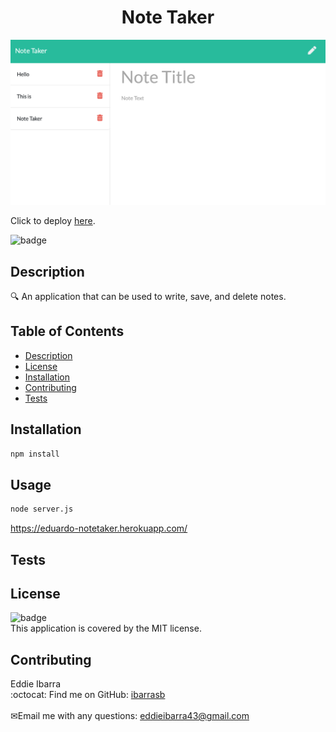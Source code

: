 <h1 align="center">Note Taker</h1>

![Note Taker App](./notetaker.png)

Click to deploy [here](https://eduardo-notetaker.herokuapp.com/).


![badge](https://img.shields.io/badge/license-MIT-brightgreen)<br />
## Description
🔍 An application that can be used to write, save, and delete notes. 
## Table of Contents
- [Description](#description)
- [License](#license)
- [Installation](#Installation)
- [Contributing](#contributing)
- [Tests](#Tests)
## Installation
```bash
npm install

```
## Usage
```bash
node server.js

```

https://eduardo-notetaker.herokuapp.com/

## Tests

## License
![badge](https://img.shields.io/badge/license-MIT-brightgreen)
<br />
This application is covered by the MIT license. 
## Contributing
Eddie Ibarra
<br />
:octocat: Find me on GitHub: [ibarrasb](https://github.com/ibarrasb)<br />
<br />
✉Email me with any questions: eddieibarra43@gmail.com<br /><br />
